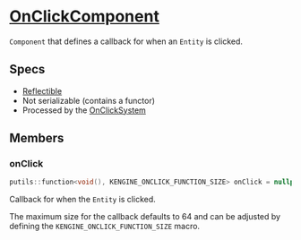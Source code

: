 # [OnClickComponent](OnClickComponent.hpp)

`Component` that defines a callback for when an `Entity` is clicked.

## Specs

* [Reflectible](https://github.com/phiste/putils/blob/master/reflection.md)
* Not serializable (contains a functor)
* Processed by the [OnClickSystem](../../systems/OnClickSystem.md)

## Members

### onClick

```cpp
putils::function<void(), KENGINE_ONCLICK_FUNCTION_SIZE> onClick = nullptr;
```

Callback for when the `Entity` is clicked.

The maximum size for the callback defaults to 64 and can be adjusted by defining the `KENGINE_ONCLICK_FUNCTION_SIZE` macro.